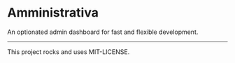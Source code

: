 # Amministrativa

An optionated admin dashboard for fast and flexible development.

---

This project rocks and uses MIT-LICENSE.
